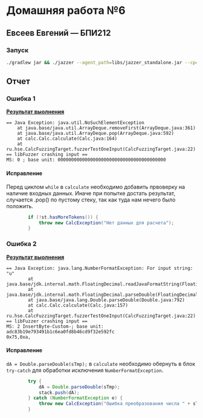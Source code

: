 # Домашняя работа №6
## Евсеев Евгений — БПИ212

### Запуск

```bash
./gradlew jar && ./jazzer --agent_path=libs/jazzer_standalone.jar --cp=libs/jazzer_standalone.jar --cp=build/libs/FuzzingProject-1.0-SNAPSHOT.jar --target_class=ru.hse.CalcFuzzingTarget > stdout.txt
```

## Отчет

### Ошибка 1 
[**Результат выолнения**](tests_output/01)

```
== Java Exception: java.util.NoSuchElementException
	at java.base/java.util.ArrayDeque.removeFirst(ArrayDeque.java:361)
	at java.base/java.util.ArrayDeque.pop(ArrayDeque.java:592)
	at calc.Calc.calculate(Calc.java:164)
	at ru.hse.CalcFuzzingTarget.fuzzerTestOneInput(CalcFuzzingTarget.java:22)
== libFuzzer crashing input ==
MS: 0 ; base unit: 0000000000000000000000000000000000000000
```

#### Исправление
Перед циклом `while` в `calculate` необходимо добавить првоверку на наличие входных данных. Иначе при попытке достать результат, случается .pop() по пустому стеку, так как туда нам нечего было положить.

```java
        if (!st.hasMoreTokens()) {
            throw new CalcException("Нет данных для расчета");
        }
```

### Ошибка 2
[**Результат выолнения**](tests_output/02)

```
== Java Exception: java.lang.NumberFormatException: For input string: "u"
        at java.base/jdk.internal.math.FloatingDecimal.readJavaFormatString(FloatingDecimal.java:2054)
        at java.base/jdk.internal.math.FloatingDecimal.parseDouble(FloatingDecimal.java:110)
        at java.base/java.lang.Double.parseDouble(Double.java:792)
        at calc.Calc.calculate(Calc.java:157)
        at ru.hse.CalcFuzzingTarget.fuzzerTestOneInput(CalcFuzzingTarget.java:22)
== libFuzzer crashing input ==
MS: 2 InsertByte-Custom-; base unit: adc83b19e793491b1c6ea0fd8b46cd9f32e592fc
0x75,0xa,
```

#### Исправление
`dA = Double.parseDouble(sTmp);` в `calculate` необходимо обернуть в блок `try-catch` для обработки исключения `NumberFormatException`.

```java
        try {
            dA = Double.parseDouble(sTmp);
            stack.push(dA);
        } catch (NumberFormatException e) {
            throw new CalcException("Ошибка преобразования числа " + sTmp);
        }
```
